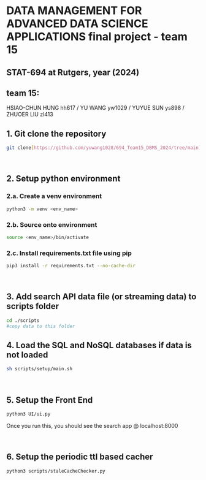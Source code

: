 # DATA MANAGEMENT FOR ADVANCED DATA SCIENCE APPLICATIONS final project - team 15

## STAT-694 at Rutgers, year (2024)
## team 15: 
HSIAO-CHUN HUNG hh617
/ YU WANG yw1029
/ YUYUE SUN ys898
/ ZHUOER LIU zl413
## 1. Git clone the repository

```bash
git clone[https://github.com/yuwang1028/694_Team15_DBMS_2024/tree/main]
```

<br/>

## 2. Setup python environment

### 2.a. Create a venv environment

```bash
python3 -m venv <env_name>
```

### 2.b. Source onto environment

```bash
source <env_name>/bin/activate
```

### 2.c. Install requirements.txt file using pip

```bash
pip3 install -r requirements.txt --no-cache-dir
```

<br/>

## 3. Add search API data file (or streaming data) to scripts folder

```bash
cd ./scripts
#copy data to this folder
```

## 4. Load the SQL and NoSQL databases if data is not loaded

```bash
sh scripts/setup/main.sh
```

<br/>

## 5. Setup the Front End

```bash
python3 UI/ui.py 
```

Once you run this, you should see the search app @ localhost:8000

<br/>

## 6. Setup the periodic ttl based cacher 

```bash
python3 scripts/staleCacheChecker.py 
```
